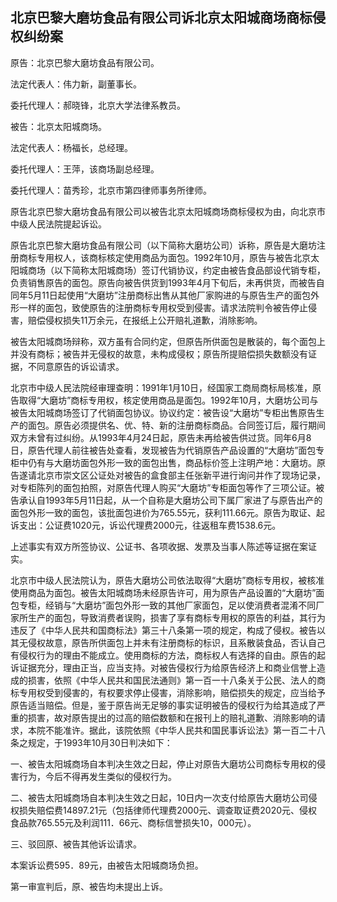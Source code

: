 ## 北京巴黎大磨坊食品有限公司诉北京太阳城商场商标侵权纠纷案

原告：北京巴黎大磨坊食品有限公司。

法定代表人：伟力新，副董事长。

委托代理人：郝晓锋，北京大学法律系教员。

被告：北京太阳城商场。

法定代表人：杨福长，总经理。

委托代理人：王萍，该商场副总经理。

委托代理人：苗秀珍，北京市第四律师事务所律师。

原告北京巴黎大磨坊食品有限公司以被告北京太阳城商场商标侵权为由，向北京市中级人民法院提起诉讼。

原告北京巴黎大磨坊食品有限公司（以下简称大磨坊公司）诉称，原告是大磨坊注册商标专用权人，该商标核定使用商品为面包。1992年10月，原告与被告北京太阳城商场（以下简称太阳城商场）签订代销协议，约定由被告食品部设代销专柜，负责销售原告的面包。原告向被告供货到1993年4月下旬后，未再供货，而被告自同年5月11日起使用“大磨坊”注册商标出售从其他厂家购进的与原告生产的面包外形一样的面包，致使原告的注册商标专用权受到侵害。请求法院判令被告停止侵害，赔偿侵权损失11万余元，在报纸上公开赔礼道歉，消除影响。

被告太阳城商场辩称，双方虽有合同约定，但原告所供面包是散装的，每个面包上并没有商标；被告并无侵权的故意，未构成侵权；原告所提赔偿损失数额没有证据，不同意原告的诉讼请求。

北京市中级人民法院经审理查明：1991年1月10日，经国家工商局商标局核准，原告取得“大磨坊”商标专用权，核定使用商品是面包。1992年10月，大磨坊公司与被告太阳城商场签订了代销面包协议。协议约定：被告设“大磨坊”专柜出售原告生产的面包。原告必须提供名、优、特、新的注册商标商品。合同签订后，履行期间双方未曾有过纠纷。从1993年4月24日起，原告未再给被告供过货。同年6月8日，原告代理人前往被告处查看，发现被告为代销原告产品设置的“大磨坊”面包专柜中仍有与大磨坊面包外形一致的面包出售，商品标价签上注明产地：大磨坊。原告遂请北京市崇文区公证处对被告的盒食部主任张新平进行询问并作了现场记录，对专柜陈列的面包拍照，对原告代理人购买“大磨坊”专柜面包等作了三项公证。被告承认自1993年5月11日起，从一个自称是大磨坊公司下属厂家进了与原告出产的面包外形一致的面包，该批面包进价为765.55元，获利111.66元。原告为取证、起诉支出：公证费1020元，诉讼代理费2000元，往返租车费1538.6元。

上述事实有双方所签协议、公证书、各项收据、发票及当事人陈述等证据在案证实。

北京市中级人民法院认为，原告大磨坊公司依法取得“大磨坊”商标专用权，被核准使用商品为面包。被告太阳城商场未经原告许可，用为原告产品设置的“大磨坊”面包专柜，经销与“大磨坊”面包外形一致的其他厂家面包，足以使消费者混淆不同厂家所生产的面包，导致消费者误购，损害了享有商标专用权的原告的利益，其行为违反了《中华人民共和国商标法》第三十八条第一项的规定，构成了侵权。被告以其无侵权故意，原告所供面包上并未有注册商标的标识，且系散装食品，否认自己有侵权行为的理由不能成立。使用商标的方法，商标权人有选择的自由。原告的起诉证据充分，理由正当，应当支持。对被告侵权行为给原告经济上和商业信誉上造成的损害，依照《中华人民共和国民法通则》第一百一十八条关于公民、法人的商标专用权受到侵害的，有权要求停止侵害，消除影响，赔偿损失的规定，应当给予原告适当赔偿。但是，鉴于原告尚无足够的事实证明被告的侵权行为给其造成了严重的损害，故对原告提出的过高的赔偿数额和在报刊上的赔礼道歉、消除影响的请求，本院不能准许。据此，该院依照《中华人民共和国民事诉讼法》第一百二十八条之规定，于1993年10月30日判决如下：

一、被告太阳城商场自本判决生效之日起，停止对原告大磨坊公司商标专用权的侵害行为，今后不得再发生类似的侵权行为。

二、被告太阳城商场自本判决生效之日起，10日内一次支付给原告大磨坊公司侵权损失赔偿费14897.21元（包括律师代理费2000元、调查取证费2020元、侵权食品款765.55元及利润111．66元、商标信誉损失10，000元）。

三、驳回原、被告其他诉讼请求。

本案诉讼费595．89元，由被告太阳城商场负担。

第一审宣判后，原、被告均未提出上诉。


